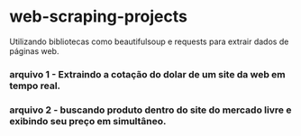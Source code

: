 # web-scraping-projects
Utilizando bibliotecas como beautifulsoup e requests para extrair dados de páginas web.

<h3> arquivo 1 - Extraindo a cotação do dolar de  um site da web em tempo real. </h3> 

<h3> arquivo 2 - buscando produto dentro do site do mercado livre e exibindo seu preço em simultâneo. </h3>

